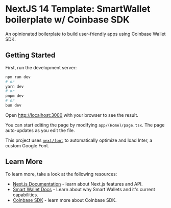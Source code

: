 # NextJS 14 Template: SmartWallet boilerplate w/ Coinbase SDK

An opinionated boilerplate to build user-friendly apps using Coinbase Wallet SDK.


## Getting Started

First, run the development server:

```bash
npm run dev
# or
yarn dev
# or
pnpm dev
# or
bun dev
```

Open [http://localhost:3000](http://localhost:3000) with your browser to see the result.

You can start editing the page by modifying `app/(Home)/page.tsx`. The page auto-updates as you edit the file.

This project uses [`next/font`](https://nextjs.org/docs/basic-features/font-optimization) to automatically optimize and load Inter, a custom Google Font.

## Learn More

To learn more, take a look at the following resources:

- [Next.js Documentation](https://nextjs.org/docs) - learn about Next.js features and API.
- [Smart Wallet Docs](https://www.smartwallet.dev/why) - Learn about why Smart Wallets and it's current capabilities.
- [Coinbase SDK](https://nextjs.org/docs) - learn more about Coinbase SDK.

